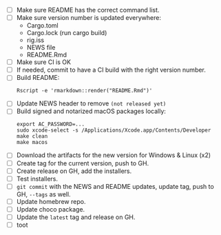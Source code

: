 
- [ ] Make sure README has the correct command list.
- [ ] Make sure version number is updated everywhere:
  - Cargo.toml
  - Cargo.lock (run cargo build)
  - rig.iss
  - NEWS file
  - README.Rmd
- [ ] Make sure CI is OK
- [ ] If needed, commit to have a CI build with the right version number.
- [ ] Build README:
  ```
  Rscript -e 'rmarkdown::render("README.Rmd")'
  ```
- [ ] Update NEWS header to remove `(not released yet)`
- [ ] Build signed and notarized macOS packages locally:
  ```
  export AC_PASSWORD=...
  sudo xcode-select -s /Applications/Xcode.app/Contents/Developer
  make clean
  make macos
  ```
- [ ] Download the artifacts for the new version for Windows & Linux (x2)
- [ ] Create tag for the current version, push to GH.
- [ ] Create release on GH, add the installers.
- [ ] Test installers.
- [ ] `git commit` with the NEWS and README updates, update tag, push to GH,
      `--tags` as well.
- [ ] Update homebrew repo.
- [ ] Update choco package.
- [ ] Update the `latest` tag and release on GH.
- [ ] toot
